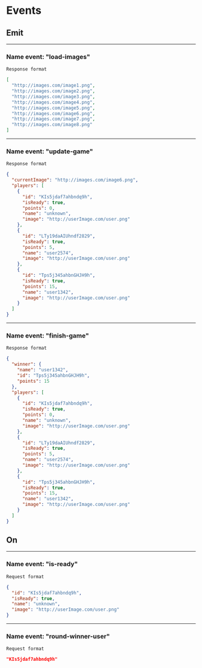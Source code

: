 # Events

## Emit

***

### Name event: "load-images"

`Response format`

```json
[
  "http://images.com/image1.png",
  "http://images.com/image2.png",
  "http://images.com/image3.png",
  "http://images.com/image4.png",
  "http://images.com/image5.png",
  "http://images.com/image6.png",
  "http://images.com/image7.png",
  "http://images.com/image8.png"
]
```

***

### Name event: "update-game"

`Response format`

```json
{
  "currentImage": "http://images.com/image6.png",
  "players": [
    {
      "id": "KIs5jdaf7ahbndq9h",
      "isReady": true,
      "points": 0,
      "name": "unknown",
      "image": "http://userImage.com/user.png"
    },
    {
      "id": "LTy19daAIUhndf2829",
      "isReady": true,
      "points": 5,
      "name": "user2574",
      "image": "http://userImage.com/user.png"
    },
    {
      "id": "Tps5j345ahbnGHJH9h",
      "isReady": true,
      "points": 15,
      "name": "user1342",
      "image": "http://userImage.com/user.png"
    }
  ]
}
```

***

### Name event: "finish-game"

`Response format`

```json
{
  "winner": {
    "name": "user1342",
    "id": "Tps5j345ahbnGHJH9h",
    "points": 15
  },
  "players": [
    {
      "id": "KIs5jdaf7ahbndq9h",
      "isReady": true,
      "points": 0,
      "name": "unknown",
      "image": "http://userImage.com/user.png"
    },
    {
      "id": "LTy19daAIUhndf2829",
      "isReady": true,
      "points": 5,
      "name": "user2574",
      "image": "http://userImage.com/user.png"
    },
    {
      "id": "Tps5j345ahbnGHJH9h",
      "isReady": true,
      "points": 15,
      "name": "user1342",
      "image": "http://userImage.com/user.png"
    }
  ]
}
```

## On

***

### Name event: "is-ready"

`Request format`

```json
{
  "id": "KIs5jdaf7ahbndq9h",
  "isReady": true,
  "name": "unknown",
  "image": "http://userImage.com/user.png"
}
```

***

### Name event: "round-winner-user"

`Request format`

```json
"KIs5jdaf7ahbndq9h"
```
